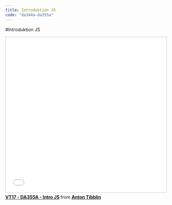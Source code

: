 ```yaml
---
title: Introduktion JS
code: "da344a-da355a"
---
```


#Introduktion JS

<iframe src="//www.slideshare.net/slideshow/embed_code/key/6vP4KVSm9iQDjU" width="595" height="485" frameborder="0" marginwidth="0" marginheight="0" scrolling="no" style="border:1px solid #CCC; border-width:1px; margin-bottom:5px; max-width: 100%;" allowfullscreen> </iframe> <div style="margin-bottom:5px"> <strong> <a href="//www.slideshare.net/AntonTibblin/vt17-da355a-intro-js" title="VT17 - DA355A - Intro JS" target="_blank">VT17 - DA355A - Intro JS</a> </strong> from <strong><a target="_blank" href="//www.slideshare.net/AntonTibblin">Anton Tibblin</a></strong> </div>
